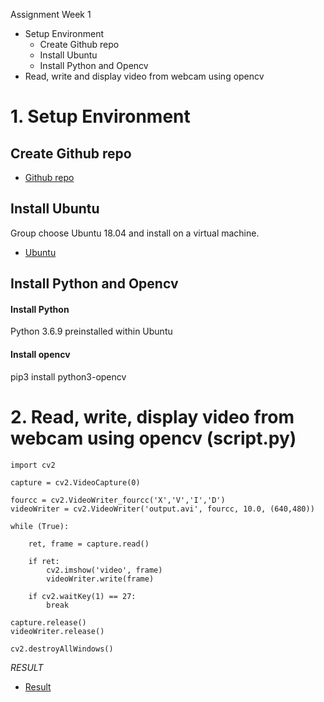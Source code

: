 Assignment Week 1

- Setup Environment
  + Create Github repo
  + Install Ubuntu 
  + Install Python and Opencv
- Read, write and display video from webcam using opencv
# 1. Setup Environment
## Create Github repo
* [Github repo](https://github.com/phucleminh/PPT)
## Install Ubuntu
Group choose Ubuntu 18.04 and install on a virtual machine.
* [Ubuntu](https://releases.ubuntu.com/18.04/)
## Install Python and Opencv
#### Install Python
 Python 3.6.9 preinstalled within Ubuntu
#### Install opencv
 pip3 install python3-opencv

 
# 2. Read, write, display video from webcam using opencv (script.py)
```
import cv2

capture = cv2.VideoCapture(0)

fourcc = cv2.VideoWriter_fourcc('X','V','I','D')
videoWriter = cv2.VideoWriter('output.avi', fourcc, 10.0, (640,480))

while (True):

    ret, frame = capture.read()

    if ret:
        cv2.imshow('video', frame)
        videoWriter.write(frame)

    if cv2.waitKey(1) == 27:
        break

capture.release()
videoWriter.release()

cv2.destroyAllWindows()
```
*RESULT*
 * [Result](https://github.com/phucleminh/PPT/edit/main/Assignment/week1/output.gif)
